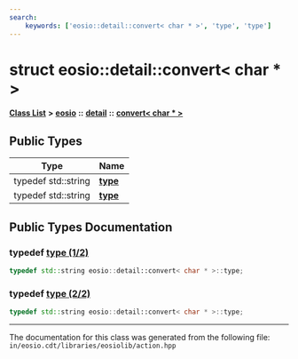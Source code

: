 ```yaml
---
search:
    keywords: ['eosio::detail::convert< char * >', 'type', 'type']
---
```


# struct eosio::detail::convert< char \* >

[**Class List**](annotated.md) **>** [**eosio**](namespaceeosio.md) **::** [**detail**](namespaceeosio_1_1detail.md) **::** [**convert< char \* >**](structeosio_1_1detail_1_1convert_3_01char_01_5_01_4.md)


## Public Types

|Type|Name|
|-----|-----|
|typedef std::string|[**type**](group__action_ga4c4ce509298f0a3c28da23ed7aaa956d.md#ga4c4ce509298f0a3c28da23ed7aaa956d)|
|typedef std::string|[**type**](structeosio_1_1detail_1_1convert_3_01char_01_5_01_4_a4c4ce509298f0a3c28da23ed7aaa956d.md#1a4c4ce509298f0a3c28da23ed7aaa956d)|


## Public Types Documentation

### typedef <a id="ga4c4ce509298f0a3c28da23ed7aaa956d" href="#ga4c4ce509298f0a3c28da23ed7aaa956d">type (1/2)</a>

```cpp
typedef std::string eosio::detail::convert< char * >::type;
```



### typedef <a id="1a4c4ce509298f0a3c28da23ed7aaa956d" href="#1a4c4ce509298f0a3c28da23ed7aaa956d">type (2/2)</a>

```cpp
typedef std::string eosio::detail::convert< char * >::type;
```





----------------------------------------
The documentation for this class was generated from the following file: `in/eosio.cdt/libraries/eosiolib/action.hpp`
